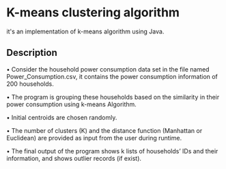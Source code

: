 # K-means clustering algorithm

it's an implementation of k-means algorithm using Java.

## Description

•	Consider the household power consumption data set in the file named Power_Consumption.csv, it contains the power consumption information of 200 households.

•	The program is grouping these households based on the similarity in their power consumption using k-means Algorithm.

•	Initial centroids are chosen randomly.

•	The number of clusters (K) and the distance function (Manhattan or Euclidean) are provided as input from the user during runtime.

•   The final output of the program shows k lists of households’ IDs and their information, and shows outlier records (if exist).
